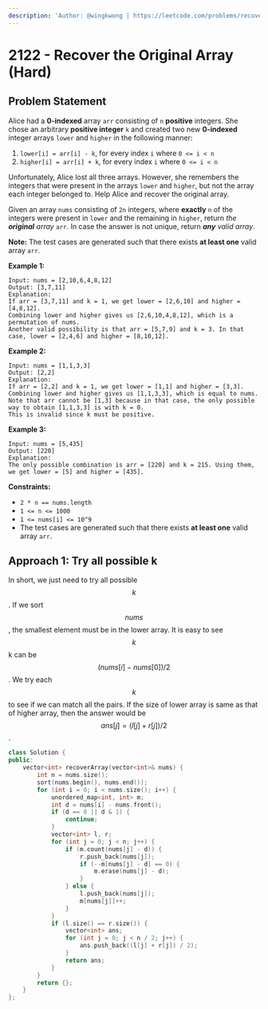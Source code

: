 ```yaml
---
description: 'Author: @wingkwong | https://leetcode.com/problems/recover-the-original-array/'
---
```


# 2122 - Recover the Original Array (Hard)

## Problem Statement

Alice had a **0-indexed** array `arr` consisting of `n` **positive** integers. She chose an arbitrary **positive integer** `k` and created two new **0-indexed** integer arrays `lower` and `higher` in the following manner:

1. `lower[i] = arr[i] - k`, for every index `i` where `0 <= i < n`
2. `higher[i] = arr[i] + k`, for every index `i` where `0 <= i < n`

Unfortunately, Alice lost all three arrays. However, she remembers the integers that were present in the arrays `lower` and `higher`, but not the array each integer belonged to. Help Alice and recover the original array.

Given an array `nums` consisting of `2n` integers, where **exactly** `n` of the integers were present in `lower` and the remaining in `higher`, return _the **original** array_ `arr`. In case the answer is not unique, return _**any** valid array_.

**Note:** The test cases are generated such that there exists **at least one** valid array `arr`.

&#x20;

**Example 1:**

```
Input: nums = [2,10,6,4,8,12]
Output: [3,7,11]
Explanation:
If arr = [3,7,11] and k = 1, we get lower = [2,6,10] and higher = [4,8,12].
Combining lower and higher gives us [2,6,10,4,8,12], which is a permutation of nums.
Another valid possibility is that arr = [5,7,9] and k = 3. In that case, lower = [2,4,6] and higher = [8,10,12]. 
```

**Example 2:**

```
Input: nums = [1,1,3,3]
Output: [2,2]
Explanation:
If arr = [2,2] and k = 1, we get lower = [1,1] and higher = [3,3].
Combining lower and higher gives us [1,1,3,3], which is equal to nums.
Note that arr cannot be [1,3] because in that case, the only possible way to obtain [1,1,3,3] is with k = 0.
This is invalid since k must be positive.
```

**Example 3:**

```
Input: nums = [5,435]
Output: [220]
Explanation:
The only possible combination is arr = [220] and k = 215. Using them, we get lower = [5] and higher = [435].
```

**Constraints:**

* `2 * n == nums.length`
* `1 <= n <= 1000`
* `1 <= nums[i] <= 10^9`
* The test cases are generated such that there exists **at least one** valid array `arr`.

## Approach 1: Try all possible k

In short, we just need to try all possible $$k$$. If we sort $$nums$$, the smallest element must be in the lower array. It is easy to see $$k$$k can be $$(nums[i]−nums[0])/2$$. We try each $$k$$ to see if we can match all the pairs. If the size of lower array is same as that of higher array, then the answer would be $$ans[j]=(l[j]+r[j])/2$$.

```cpp
class Solution {
public:
    vector<int> recoverArray(vector<int>& nums) {
        int n = nums.size();
        sort(nums.begin(), nums.end());
        for (int i = 0; i < nums.size(); i++) {
            unordered_map<int, int> m;
            int d = nums[i] - nums.front();
            if (d == 0 || d & 1) {
                continue;
            }
            vector<int> l, r;
            for (int j = 0; j < n; j++) {
                if (m.count(nums[j] - d)) {
                    r.push_back(nums[j]);
                    if (--m[nums[j] - d] == 0) {
                        m.erase(nums[j] - d);
                    }
                } else {
                    l.push_back(nums[j]);
                    m[nums[j]]++;
                }
            }
            if (l.size() == r.size()) {
                vector<int> ans;
                for (int j = 0; j < n / 2; j++) {
                    ans.push_back((l[j] + r[j]) / 2);
                }
                return ans;
            }
        }
        return {};
    }
};
```
